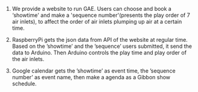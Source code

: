 1. We provide a website to run GAE. Users can choose and book a ‘showtime' and make a 'sequence number'(presents the play order of 7 air inlets), to affect the order of air inlets plumping up air at a certain time.

2. RaspberryPi gets the json data from API of the website at regular time. Based on the ’showtime’ and the ’sequence’ users submitted, it send the data to Arduino. Then Arduino controls the play time and play order of the air inlets.

3. Google calendar gets the ’showtime’ as event time, the ’sequence number’ as event name, then make a agenda as a Gibbon show schedule.